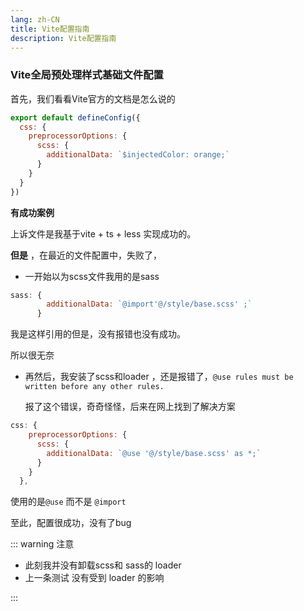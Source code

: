 ```yaml
---
lang: zh-CN
title: Vite配置指南
description: Vite配置指南
---
```


### Vite全局预处理样式基础文件配置

首先，我们看看Vite官方的文档是怎么说的

```js
export default defineConfig({
  css: {
    preprocessorOptions: {
      scss: {
        additionalData: `$injectedColor: orange;`
      }
    }
  }
})
```



**有成功案例**



上诉文件是我基于vite + ts + less 实现成功的。

**但是** ，在最近的文件配置中，失败了，

- 一开始以为scss文件我用的是sass

```js
sass: {
        additionalData: `@import'@/style/base.scss' ;`
      }
```

我是这样引用的但是，没有报错也没有成功。

所以很无奈

- 再然后，我安装了scss和loader ，还是报错了，`@use rules must be written before any other rules.`

  报了这个错误，奇奇怪怪，后来在网上找到了解决方案

```js
css: {
    preprocessorOptions: {
      scss: {
        additionalData: `@use '@/style/base.scss' as *;`
      }
    }
  },
```

使用的是`@use` 而不是 `@import`

至此，配置很成功，没有了bug

::: warning 注意 

- 此刻我并没有卸载scss和 sass的  loader
- 上一条测试 没有受到  loader   的影响

:::
